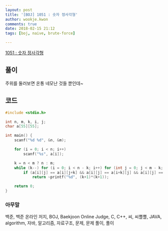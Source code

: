 ```yaml
---
layout: post
title: '[BOJ] 1051 : 숫자 정사각형'
author: wookje.kwon
comments: true
date: 2018-02-15 21:12
tags: [boj, naive, brute-force]

---
```


[1051 : 숫자 정사각형](https://www.acmicpc.net/problem/1051)

## 풀이

주위를 둘러보면 온통 네모난 것들 뿐인데~

## 코드

```cpp
#include <stdio.h>

int n, m, k, i, j;
char a[55][55];

int main() {
	scanf("%d %d", &n, &m);

	for (i = 0; i < n; i++)
		scanf("%s", a[i]);

	k = n < m ? n : m;
	while (k--) for (i = 0; i < n - k; i++) for (int j = 0; j < m - k; j++)
		if (a[i][j] == a[i][j+k] && a[i][j] == a[i+k][j] && a[i][j] == a[i+k][j+k])
			return ~printf("%d", (k+1)*(k+1));

	return 0;
}
```

### 아무말  
백준, 백준 온라인 저지, BOJ, Baekjoon Online Judge, C, C++, 씨, 씨쁠쁠, JAVA, algorithm, 자바, 알고리즘, 자료구조, 문제, 문제 풀이, 풀이

